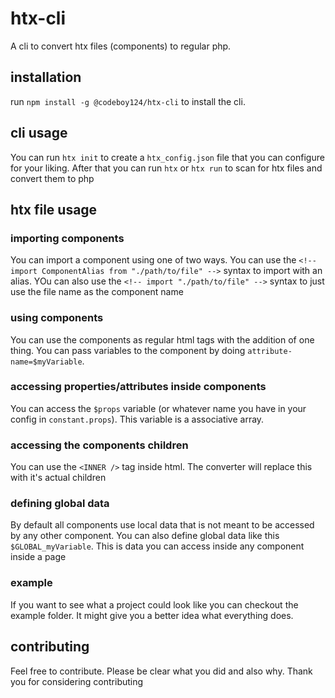 # htx-cli
A cli to convert htx files (components) to regular php.

## installation
run `npm install -g @codeboy124/htx-cli` to install the cli.

## cli usage
You can run `htx init` to create a `htx_config.json` file that you can configure for your liking.
After that you can run `htx` or `htx run` to scan for htx files and convert them to php

## htx file usage
### importing components
You can import a component using one of two ways.
You can use the `<!-- import ComponentAlias from "./path/to/file" -->` syntax to import with an alias.
YOu can also use the `<!-- import "./path/to/file" -->` syntax to just use the file name as the component name

### using components
You can use the components as regular html tags with the addition of one thing. You can pass variables to the component by doing `attribute-name=$myVariable`.

### accessing properties/attributes inside components
You can access the `$props` variable (or whatever name you have in your config in `constant.props`).
This variable is a associative array.

### accessing the components children
You can use the `<INNER />` tag inside html.
The converter will replace this with it's actual children

### defining global data
By default all components use local data that is not meant to be accessed by any other component.
You can also define global data like this `$GLOBAL_myVariable`.
This is data you can access inside any component inside a page


### example
If you want to see what a project could look like you can checkout the example folder.
It might give you a better idea what everything does.

## contributing
Feel free to contribute.
Please be clear what you did and also why.
Thank you for considering contributing